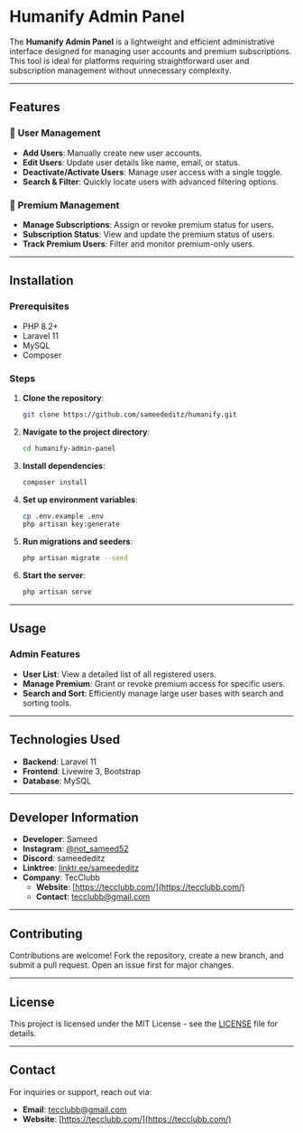 # Humanify Admin Panel

The **Humanify Admin Panel** is a lightweight and efficient administrative interface designed for managing user accounts and premium subscriptions. This tool is ideal for platforms requiring straightforward user and subscription management without unnecessary complexity.

---

## Features

### 👥 **User Management**
- **Add Users**: Manually create new user accounts.
- **Edit Users**: Update user details like name, email, or status.
- **Deactivate/Activate Users**: Manage user access with a single toggle.
- **Search & Filter**: Quickly locate users with advanced filtering options.

### 💎 **Premium Management**
- **Manage Subscriptions**: Assign or revoke premium status for users.
- **Subscription Status**: View and update the premium status of users.
- **Track Premium Users**: Filter and monitor premium-only users.

---

## Installation

### Prerequisites
- PHP 8.2+
- Laravel 11
- MySQL
- Composer

### Steps
1. **Clone the repository**:
    ```bash
    git clone https://github.com/sameededitz/humanify.git
    ```
2. **Navigate to the project directory**:
    ```bash
    cd humanify-admin-panel
    ```
3. **Install dependencies**:
    ```bash
    composer install
    ```
4. **Set up environment variables**:
    ```bash
    cp .env.example .env
    php artisan key:generate
    ```
5. **Run migrations and seeders**:
    ```bash
    php artisan migrate --seed
    ```
6. **Start the server**:
    ```bash
    php artisan serve
    ```

---

## Usage

### Admin Features
- **User List**: View a detailed list of all registered users.
- **Manage Premium**: Grant or revoke premium access for specific users.
- **Search and Sort**: Efficiently manage large user bases with search and sorting tools.

---

## Technologies Used
- **Backend**: Laravel 11
- **Frontend**: Livewire 3, Bootstrap
- **Database**: MySQL

---

## Developer Information
- **Developer**: Sameed
- **Instagram**: [@not_sameed52](https://www.instagram.com/not_sameed52/)
- **Discord**: sameededitz
- **Linktree**: [linktr.ee/sameededitz](https://linktr.ee/sameededitz)
- **Company**: TecClubb
  - **Website**: [https://tecclubb.com/](https://tecclubb.com/)
  - **Contact**: tecclubb@gmail.com

---

## Contributing
Contributions are welcome! Fork the repository, create a new branch, and submit a pull request. Open an issue first for major changes.

---

## License
This project is licensed under the MIT License - see the [LICENSE](LICENSE) file for details.

---

## Contact
For inquiries or support, reach out via:
- **Email**: tecclubb@gmail.com
- **Website**: [https://tecclubb.com/](https://tecclubb.com/)
